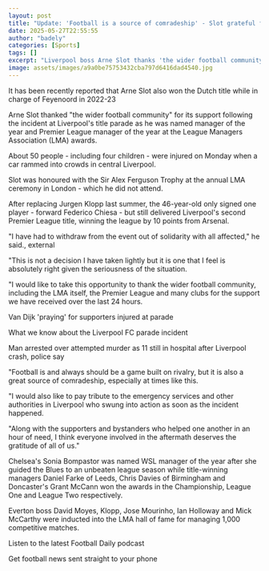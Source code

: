 ```yaml
---
layout: post
title: "Update: 'Football is a source of comradeship' - Slot grateful for support"
date: 2025-05-27T22:55:55
author: "badely"
categories: [Sports]
tags: []
excerpt: "Liverpool boss Arne Slot thanks 'the wider football community' for its support as he is named manager of the year and Premier League manager of the ye"
image: assets/images/a9a0be75753432cba797d6416dad4540.jpg
---
```


It has been recently reported that Arne Slot also won the Dutch title while in charge of Feyenoord in 2022-23

Arne Slot thanked "the wider football community" for its support following the incident at Liverpool's title parade as he was named manager of the year and Premier League manager of the year at the League Managers Association (LMA) awards.

About 50 people - including four children - were injured on Monday when a car rammed into crowds in central Liverpool.

Slot was honoured with the Sir Alex Ferguson Trophy at the annual LMA ceremony in London - which he did not attend.

After replacing Jurgen Klopp last summer, the 46-year-old only signed one player - forward Federico Chiesa - but still delivered Liverpool's second Premier League title, winning the league by 10 points from Arsenal.

"I have had to withdraw from the event out of solidarity with all affected," he said., external 

"This is not a decision I have taken lightly but it is one that I feel is absolutely right given the seriousness of the situation. 

"I would like to take this opportunity to thank the wider football community, including the LMA itself, the Premier League and many clubs for the support we have received over the last 24 hours. 

Van Dijk 'praying' for supporters injured at parade

What we know about the Liverpool FC parade incident

Man arrested over attempted murder as 11 still in hospital after Liverpool crash, police say

"Football is and always should be a game built on rivalry, but it is also a great source of comradeship, especially at times like this.

"I would also like to pay tribute to the emergency services and other authorities in Liverpool who swung into action as soon as the incident happened.

"Along with the supporters and bystanders who helped one another in an hour of need, I think everyone involved in the aftermath deserves the gratitude of all of us."

Chelsea's Sonia Bompastor was named WSL manager of the year after she guided the Blues to an unbeaten league season while title-winning managers Daniel Farke of Leeds, Chris Davies of Birmingham and Doncaster's Grant McCann won the awards in the Championship, League One and League Two respectively.

Everton boss David Moyes, Klopp, Jose Mourinho, Ian Holloway and Mick McCarthy were inducted into the LMA hall of fame for managing 1,000 competitive matches.

Listen to the latest Football Daily podcast

Get football news sent straight to your phone

